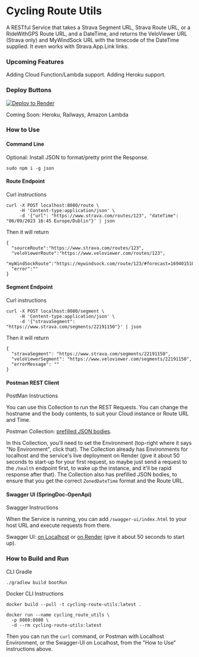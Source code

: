 # Cycling Route Utils

A RESTful Service that takes a Strava Segment URL, Strava Route URL, or a RideWithGPS Route URL, and a DateTime, and
returns the VeloViewer URL (Strava only) and MyWindSock URL with the timecode of the DateTime supplied. It even works
with Strava.App.Link links.

### Upcoming Features

Adding Cloud Function/Lambda support.
Adding Heroku support.

### Deploy Buttons

[![Deploy to Render](https://render.com/images/deploy-to-render-button.svg)](https://render.com/deploy?repo=https://github.com/lukegjpotter/CyclingRouteUtils)

Coming Soon: Heroku, Railways, Amazon Lambda

### How to Use

#### Command Line

Optional: Install JSON to format/pretty print the Response.

    sudo npm i -g json

#### Route Endpoint

Curl instructions

    curl -X POST localhost:8080/route \
         -H 'Content-type:application/json' \
         -d '{"url": "https://www.strava.com/routes/123", "dateTime": "06/09/2023 16:45 Europe/Dublin"}' | json

Then it will return

    {
      "sourceRoute":"https://www.strava.com/routes/123",
      "veloViewerRoute":"https://www.veloviewer.com/routes/123",
      "myWindSockRoute":"https://mywindsock.com/route/123/#forecast=1694015100"
      "error":""
    }

#### Segment Endpoint

Curl instructions

    curl -X POST localhost:8080/segment \
         -H 'Content-type:application/json' \
         -d '{"stravaSegment": "https://www.strava.com/segments/22191150"}' | json

Then it will return

    {
      "stravaSegment": "https://www.strava.com/segments/22191150",
      "veloViewerSegment": "https://www.veloviewer.com/segments/22191150",
      "errorMessage": ""
    }

#### Postman REST Client

PostMan Instructions

You can use this Collection to run the REST Requests. You can change the hostname and the body contents, to suit your
Cloud instance or Route URL and Time.

Postman Collection: [prefilled JSON bodies](https://www.postman.com/bold-moon-552911/workspace/cyclingrouteutils/collection/3947605-dfff5988-bae7-479c-9a3d-9045ce20eae1?action=share&creator=3947605).

In this Collection, you'll need to set the Environment (top-right where it says "No Environment", click that). The Collection already has Environments for localhost and the service's live deployment on Render (give it about 50 seconds to start-up for your first request, so maybe just send a request to the `/health` endpoint first, to wake up the instance, and it'll be rapid response after that). The Collection also has prefilled JSON bodies, to ensure that you get the correct `ZonedDateTime` format and the Route URL.

#### Swagger UI (SpringDoc-OpenApi)

Swagger Instructions

When the Service is running, you can add `/swagger-ui/index.html` to your host URL and execute requests from there.

Swagger UI: [on Localhost](http://localhost:8080/swagger-ui/index.html)
or [on Render](https://cyclingrouteutils.onrender.com/swagger-ui/index.html)
(give it about 50 seconds to start up).

### How to Build and Run

CLI Gradle

    ./gradlew build bootRun

Docker CLI Instructions

    docker build --pull -t cycling-route-utils:latest .
    
    docker run --name cycling_route_utils \
      -p 8080:8080 \
      -d --rm cycling-route-utils:latest

Then you can run the `curl` command, or Postman with Localhost Environment, or the Swagger-UI on Localhost, from the "How to Use" instructions above.
